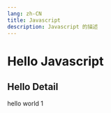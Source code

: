 ```yaml
---
lang: zh-CN
title: Javascript
description: Javascript 的描述
---
```


# Hello Javascript

## Hello Detail

hello world 1